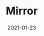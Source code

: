 ---
title: "Mirror"
date: 2021-01-23
tags: [bw, photo]
thumb: "/2021/50866337316_f43b30763c_k.jpg"
photo: "/2021/50866337316_f43b30763c_k.jpg"
---